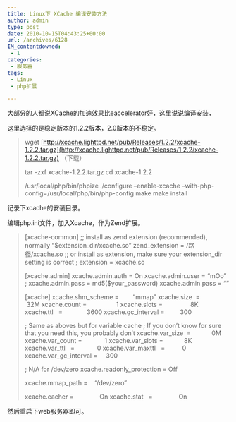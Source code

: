 ```yaml
---
title: Linux下 XCache 编译安装方法
author: admin
type: post
date: 2010-10-15T04:43:25+00:00
url: /archives/6128
IM_contentdowned:
 - 1
categories:
 - 服务器
tags:
 - Linux
 - php扩展

---
```

大部分的人都说XCache的加速效果比eaccelerator好，这里说说编译安装，

这里选择的是稳定版本的1.2.2版本，2.0版本的不稳定。

> wget [http://xcache.lighttpd.net/pub/Releases/1.2.2/xcache-1.2.2.tar.gz](http://xcache.lighttpd.net/pub/Releases/1.2.2/xcache-1.2.2.tar.gz) （下载）
>
> tar -zxf xcache-1.2.2.tar.gz
> cd xcache-1.2.2
>
> /usr/local/php/bin/phpize
> ./configure –enable-xcache –with-php-config=/usr/local/php/bin/php-config
> make
> make install

记录下xcache的安装目录。

编辑php.ini文件，加入Xcache，作为Zend扩展。

> [xcache-common]
> ;; install as zend extension (recommended), normally “$extension_dir/xcache.so”
> zend_extension = /路径/xcache.so
> ;; or install as extension, make sure your extension_dir setting is correct
> ; extension = xcache.so
>
> [xcache.admin]
> xcache.admin.auth = On
> xcache.admin.user = “mOo”
> ; xcache.admin.pass = md5($your_password)
> xcache.admin.pass = “”
>
> [xcache]
> xcache.shm_scheme =        “mmap”
> xcache.size  =               32M
> xcache.count =                 1
> xcache.slots =                8K
> xcache.ttl   =              3600
> xcache.gc_interval =         300
>
> ; Same as aboves but for variable cache
> ; If you don’t know for sure that you need this, you probably don’t
> xcache.var_size  =            0M
> xcache.var_count =             1
> xcache.var_slots =            8K
> xcache.var_ttl   =             0
> xcache.var_maxttl   =          0
> xcache.var\_gc\_interval =     300
>
> ; N/A for /dev/zero
> xcache.readonly_protection = Off
>
> xcache.mmap_path =    “/dev/zero”
>
> xcache.cacher =               On
> xcache.stat   =               On

然后重启下web服务器即可。
